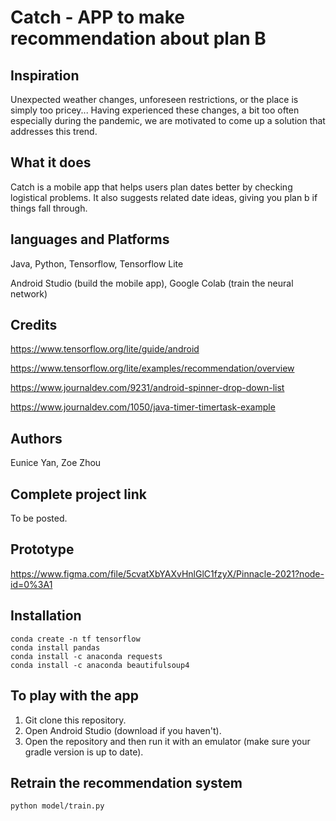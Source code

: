# Catch - APP to make recommendation about plan B

## Inspiration
Unexpected weather changes, unforeseen restrictions, or the place is simply too pricey... 
Having experienced these changes, a bit too often especially during the pandemic, we are 
motivated to come up a solution that addresses this trend.

## What it does
Catch is a mobile app that helps users plan dates better by checking logistical problems.
It also suggests related date ideas, giving you plan b if things fall through.

## languages and Platforms
Java, Python, Tensorflow, Tensorflow Lite

Android Studio (build the mobile app), Google Colab (train the neural network)

## Credits

https://www.tensorflow.org/lite/guide/android

https://www.tensorflow.org/lite/examples/recommendation/overview

https://www.journaldev.com/9231/android-spinner-drop-down-list

https://www.journaldev.com/1050/java-timer-timertask-example

## Authors
Eunice Yan, Zoe Zhou

## Complete project link

To be posted.

## Prototype

https://www.figma.com/file/5cvatXbYAXvHnlGlC1fzyX/Pinnacle-2021?node-id=0%3A1

## Installation

```
conda create -n tf tensorflow
conda install pandas
conda install -c anaconda requests 
conda install -c anaconda beautifulsoup4
```
## To play with the app

1. Git clone this repository.
2. Open Android Studio (download if you haven't).
3. Open the repository and then run it with an emulator (make sure your gradle version is up to date).

## Retrain the recommendation system

```
python model/train.py
```


